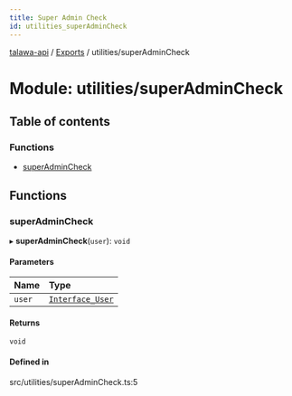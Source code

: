 ```yaml
---
title: Super Admin Check
id: utilities_superAdminCheck
---
```

[talawa-api](../README.md) / [Exports](../modules.md) / utilities/superAdminCheck

# Module: utilities/superAdminCheck

## Table of contents

### Functions

- [superAdminCheck](utilities_superAdminCheck.md#superadmincheck)

## Functions

### superAdminCheck

▸ **superAdminCheck**(`user`): `void`

#### Parameters

| Name | Type |
| :------ | :------ |
| `user` | [`Interface_User`](../interfaces/models_User.Interface_User.md) |

#### Returns

`void`

#### Defined in

src/utilities/superAdminCheck.ts:5
